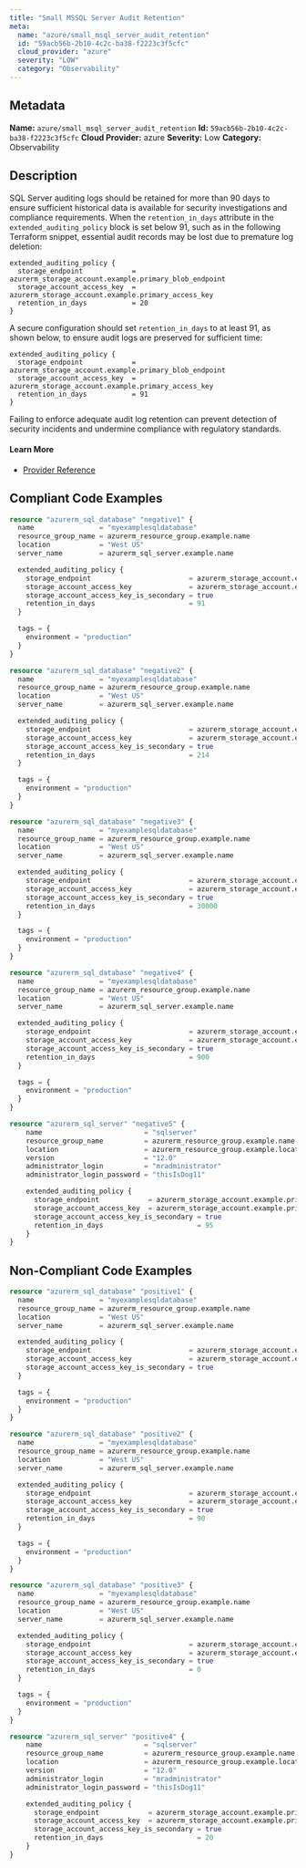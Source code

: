 ```yaml
---
title: "Small MSSQL Server Audit Retention"
meta:
  name: "azure/small_msql_server_audit_retention"
  id: "59acb56b-2b10-4c2c-ba38-f2223c3f5cfc"
  cloud_provider: "azure"
  severity: "LOW"
  category: "Observability"
---
```

## Metadata
**Name:** `azure/small_msql_server_audit_retention`
**Id:** `59acb56b-2b10-4c2c-ba38-f2223c3f5cfc`
**Cloud Provider:** azure
**Severity:** Low
**Category:** Observability
## Description
SQL Server auditing logs should be retained for more than 90 days to ensure sufficient historical data is available for security investigations and compliance requirements. When the `retention_in_days` attribute in the `extended_auditing_policy` block is set below 91, such as in the following Terraform snippet, essential audit records may be lost due to premature log deletion:

```
extended_auditing_policy {
  storage_endpoint            = azurerm_storage_account.example.primary_blob_endpoint
  storage_account_access_key  = azurerm_storage_account.example.primary_access_key
  retention_in_days           = 20
}
```

A secure configuration should set `retention_in_days` to at least 91, as shown below, to ensure audit logs are preserved for sufficient time:

```
extended_auditing_policy {
  storage_endpoint            = azurerm_storage_account.example.primary_blob_endpoint
  storage_account_access_key  = azurerm_storage_account.example.primary_access_key
  retention_in_days           = 91
}
```

Failing to enforce adequate audit log retention can prevent detection of security incidents and undermine compliance with regulatory standards.

#### Learn More

 - [Provider Reference](https://registry.terraform.io/providers/hashicorp/azurerm/latest/docs/resources/sql_server)


## Compliant Code Examples
```terraform
resource "azurerm_sql_database" "negative1" {
  name                = "myexamplesqldatabase"
  resource_group_name = azurerm_resource_group.example.name
  location            = "West US"
  server_name         = azurerm_sql_server.example.name

  extended_auditing_policy {
    storage_endpoint                        = azurerm_storage_account.example.primary_blob_endpoint
    storage_account_access_key              = azurerm_storage_account.example.primary_access_key
    storage_account_access_key_is_secondary = true
    retention_in_days                       = 91
  }

  tags = {
    environment = "production"
  }
}

resource "azurerm_sql_database" "negative2" {
  name                = "myexamplesqldatabase"
  resource_group_name = azurerm_resource_group.example.name
  location            = "West US"
  server_name         = azurerm_sql_server.example.name

  extended_auditing_policy {
    storage_endpoint                        = azurerm_storage_account.example.primary_blob_endpoint
    storage_account_access_key              = azurerm_storage_account.example.primary_access_key
    storage_account_access_key_is_secondary = true
    retention_in_days                       = 214
  }

  tags = {
    environment = "production"
  }
}

resource "azurerm_sql_database" "negative3" {
  name                = "myexamplesqldatabase"
  resource_group_name = azurerm_resource_group.example.name
  location            = "West US"
  server_name         = azurerm_sql_server.example.name

  extended_auditing_policy {
    storage_endpoint                        = azurerm_storage_account.example.primary_blob_endpoint
    storage_account_access_key              = azurerm_storage_account.example.primary_access_key
    storage_account_access_key_is_secondary = true
    retention_in_days                       = 30000
  }

  tags = {
    environment = "production"
  }
}

resource "azurerm_sql_database" "negative4" {
  name                = "myexamplesqldatabase"
  resource_group_name = azurerm_resource_group.example.name
  location            = "West US"
  server_name         = azurerm_sql_server.example.name

  extended_auditing_policy {
    storage_endpoint                        = azurerm_storage_account.example.primary_blob_endpoint
    storage_account_access_key              = azurerm_storage_account.example.primary_access_key
    storage_account_access_key_is_secondary = true
    retention_in_days                       = 900
  }

  tags = {
    environment = "production"
  }
}

resource "azurerm_sql_server" "negative5" {
    name                         = "sqlserver"
    resource_group_name          = azurerm_resource_group.example.name
    location                     = azurerm_resource_group.example.location
    version                      = "12.0"
    administrator_login          = "mradministrator"
    administrator_login_password = "thisIsDog11"

    extended_auditing_policy {
      storage_endpoint            = azurerm_storage_account.example.primary_blob_endpoint
      storage_account_access_key  = azurerm_storage_account.example.primary_access_key
      storage_account_access_key_is_secondary = true
      retention_in_days                       = 95
    }
}

```
## Non-Compliant Code Examples
```terraform
resource "azurerm_sql_database" "positive1" {
  name                = "myexamplesqldatabase"
  resource_group_name = azurerm_resource_group.example.name
  location            = "West US"
  server_name         = azurerm_sql_server.example.name

  extended_auditing_policy {
    storage_endpoint                        = azurerm_storage_account.example.primary_blob_endpoint
    storage_account_access_key              = azurerm_storage_account.example.primary_access_key
    storage_account_access_key_is_secondary = true
  }

  tags = {
    environment = "production"
  }
}

resource "azurerm_sql_database" "positive2" {
  name                = "myexamplesqldatabase"
  resource_group_name = azurerm_resource_group.example.name
  location            = "West US"
  server_name         = azurerm_sql_server.example.name

  extended_auditing_policy {
    storage_endpoint                        = azurerm_storage_account.example.primary_blob_endpoint
    storage_account_access_key              = azurerm_storage_account.example.primary_access_key
    storage_account_access_key_is_secondary = true
    retention_in_days                       = 90
  }

  tags = {
    environment = "production"
  }
}

resource "azurerm_sql_database" "positive3" {
  name                = "myexamplesqldatabase"
  resource_group_name = azurerm_resource_group.example.name
  location            = "West US"
  server_name         = azurerm_sql_server.example.name

  extended_auditing_policy {
    storage_endpoint                        = azurerm_storage_account.example.primary_blob_endpoint
    storage_account_access_key              = azurerm_storage_account.example.primary_access_key
    storage_account_access_key_is_secondary = true
    retention_in_days                       = 0
  }

  tags = {
    environment = "production"
  }
}

resource "azurerm_sql_server" "positive4" {
    name                         = "sqlserver"
    resource_group_name          = azurerm_resource_group.example.name
    location                     = azurerm_resource_group.example.location
    version                      = "12.0"
    administrator_login          = "mradministrator"
    administrator_login_password = "thisIsDog11"

    extended_auditing_policy {
      storage_endpoint            = azurerm_storage_account.example.primary_blob_endpoint
      storage_account_access_key  = azurerm_storage_account.example.primary_access_key
      storage_account_access_key_is_secondary = true
      retention_in_days                       = 20
    }
}

```